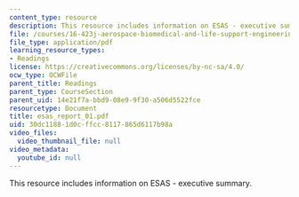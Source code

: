 ```yaml
---
content_type: resource
description: This resource includes information on ESAS - executive summary.
file: /courses/16-423j-aerospace-biomedical-and-life-support-engineering-spring-2006/30dc11881d0cffcc8117865d6117b98a_esas_report_01.pdf
file_type: application/pdf
learning_resource_types:
- Readings
license: https://creativecommons.org/licenses/by-nc-sa/4.0/
ocw_type: OCWFile
parent_title: Readings
parent_type: CourseSection
parent_uid: 14e21f7a-bbd9-08e9-9f30-a506d5522fce
resourcetype: Document
title: esas_report_01.pdf
uid: 30dc1188-1d0c-ffcc-8117-865d6117b98a
video_files:
  video_thumbnail_file: null
video_metadata:
  youtube_id: null
---
```

This resource includes information on ESAS - executive summary.